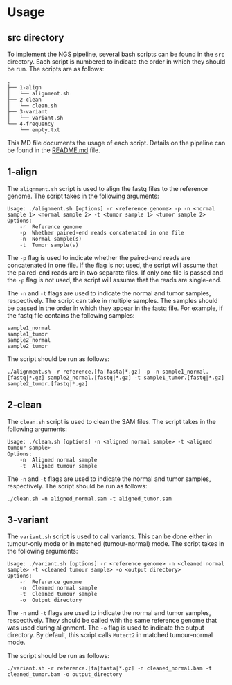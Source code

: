 # Usage
## src directory
To implement the NGS pipeline, several bash scripts can be found in the `src` directory. Each script is numbered to indicate the order in which they should be run. The scripts are as follows:
```
.
├── 1-align
│   └── alignment.sh
├── 2-clean
│   └── clean.sh
├── 3-variant
│   └── variant.sh
└── 4-frequency
    └── empty.txt
```
This MD file documents the usage of each script. Details on the pipeline can be found in the [README.md](README.md) file.

## 1-align
The `alignment.sh` script is used to align the fastq files to the reference genome. The script takes in the following arguments:

```
Usage: ./alignment.sh [options] -r <reference genome> -p -n <normal sample 1> <normal sample 2> -t <tumor sample 1> <tumor sample 2>
Options:
    -r  Reference genome
    -p  Whether paired-end reads concatenated in one file
    -n  Normal sample(s)
    -t  Tumor sample(s)
```

The `-p` flag is used to indicate whether the paired-end reads are concatenated in one file. If the flag is not used, the script will assume that the paired-end reads are in two separate files. If only one file is passed and the `-p` flag is not used, the script will assume that the reads are single-end.

The `-n` and `-t` flags are used to indicate the normal and tumor samples, respectively. The script can take in multiple samples. The samples should be passed in the order in which they appear in the fastq file. For example, if the fastq file contains the following samples:

```
sample1_normal
sample1_tumor
sample2_normal
sample2_tumor
```

The script should be run as follows:

```
./alignment.sh -r reference.[fa|fasta|*.gz] -p -n sample1_normal.[fastq|*.gz] sample2_normal.[fastq|*.gz] -t sample1_tumor.[fastq|*.gz] sample2_tumor.[fastq|*.gz]
```

## 2-clean
The `clean.sh` script is used to clean the SAM files. The script takes in the following arguments:

```
Usage: ./clean.sh [options] -n <aligned normal sample> -t <aligned tumour sample>
Options:
    -n  Aligned normal sample
    -t  Aligned tumour sample
```

The `-n` and `-t` flags are used to indicate the normal and tumor samples, respectively. 
The script should be run as follows:

```
./clean.sh -n aligned_normal.sam -t aligned_tumor.sam
```

## 3-variant
The `variant.sh` script is used to call variants. This can be done either in tumour-only mode or in matched (tumour-normal) mode. The script takes in the following arguments:

```
Usage: ./variant.sh [options] -r <reference genome> -n <cleaned normal sample> -t <cleaned tumour sample> -o <output directory>
Options:
    -r  Reference genome
    -n  Cleaned normal sample
    -t  Cleaned tumour sample
    -o  Output directory
```

The `-n` and `-t` flags are used to indicate the normal and tumor samples, respectively. They should be called with the same reference genome that was used during alignment. The `-o` flag is used to indicate the output directory. By default, this script calls `Mutect2` in matched tumour-normal mode.

The script should be run as follows:

```
./variant.sh -r reference.[fa|fasta|*.gz] -n cleaned_normal.bam -t cleaned_tumor.bam -o output_directory
```